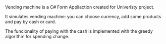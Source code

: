 Vending machine is a C# Form Appliaction created for Univeristy project.

It simulates vending machine: you can choose currency, add some products and pay by cash or card.

The funcionality of paying with the cash is implemented with the  greedy algorithm for spending change.


